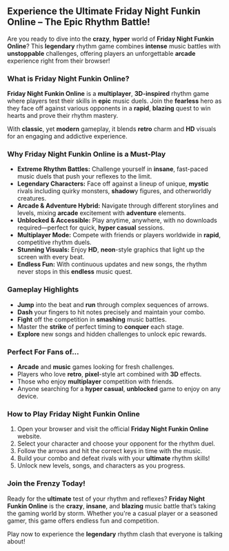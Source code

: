 ## Experience the Ultimate Friday Night Funkin Online – The Epic Rhythm Battle!

Are you ready to dive into the **crazy**, **hyper** world of **Friday Night Funkin Online**? This **legendary** rhythm game combines **intense** music battles with **unstoppable** challenges, offering players an unforgettable **arcade** experience right from their browser!

### What is Friday Night Funkin Online?

**Friday Night Funkin Online** is a **multiplayer**, **3D-inspired** rhythm game where players test their skills in **epic** music duels. Join the **fearless** hero as they face off against various opponents in a **rapid**, **blazing** quest to win hearts and prove their rhythm mastery.

With **classic**, yet **modern** gameplay, it blends **retro** charm and **HD** visuals for an engaging and addictive experience.

### Why Friday Night Funkin Online is a Must-Play

* **Extreme Rhythm Battles:** Challenge yourself in **insane**, fast-paced music duels that push your reflexes to the limit.
* **Legendary Characters:** Face off against a lineup of unique, **mystic** rivals including quirky monsters, **shadow**y figures, and otherworldly creatures.
* **Arcade & Adventure Hybrid:** Navigate through different storylines and levels, mixing **arcade** excitement with **adventure** elements.
* **Unblocked & Accessible:** Play anytime, anywhere, with no downloads required—perfect for quick, **hyper casual** sessions.
* **Multiplayer Mode:** Compete with friends or players worldwide in **rapid**, competitive rhythm duels.
* **Stunning Visuals:** Enjoy **HD**, **neon**-style graphics that light up the screen with every beat.
* **Endless Fun:** With continuous updates and new songs, the rhythm never stops in this **endless** music quest.

### Gameplay Highlights

* **Jump** into the beat and **run** through complex sequences of arrows.
* **Dash** your fingers to hit notes precisely and maintain your combo.
* **Fight** off the competition in **smashing** music battles.
* Master the **strike** of perfect timing to **conquer** each stage.
* **Explore** new songs and hidden challenges to unlock epic rewards.

### Perfect For Fans of…

* **Arcade** and **music** games looking for fresh challenges.
* Players who love **retro**, **pixel**-style art combined with **3D** effects.
* Those who enjoy **multiplayer** competition with friends.
* Anyone searching for a **hyper casual**, **unblocked** game to enjoy on any device.

### How to Play Friday Night Funkin Online

1. Open your browser and visit the official **Friday Night Funkin Online** website.
2. Select your character and choose your opponent for the rhythm duel.
3. Follow the arrows and hit the correct keys in time with the music.
4. Build your combo and defeat rivals with your **ultimate** rhythm skills!
5. Unlock new levels, songs, and characters as you progress.

### Join the Frenzy Today!

Ready for the **ultimate** test of your rhythm and reflexes? **Friday Night Funkin Online** is the **crazy**, **insane**, and **blazing** music battle that’s taking the gaming world by storm. Whether you're a casual player or a seasoned gamer, this game offers endless fun and competition.

Play now to experience the **legendary** rhythm clash that everyone is talking about!
